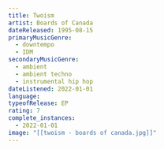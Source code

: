 ```yaml
---
title: Twoism
artist: Boards of Canada
dateReleased: 1995-08-15
primaryMusicGenre:
  - downtempo
  - IDM
secondaryMusicGenre:
  - ambient
  - ambient techno
  - instrumental hip hop
dateListened: 2022-01-01
language:
typeofRelease: EP
rating: 7
complete_instances:
  - 2022-01-01
image: "[[twoism - boards of canada.jpg]]"
---
```

